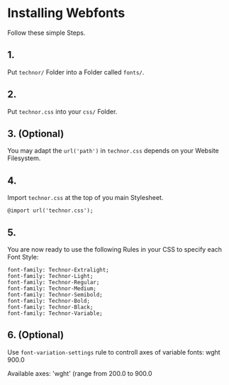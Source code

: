 # Installing Webfonts
Follow these simple Steps.

## 1.
Put `technor/` Folder into a Folder called `fonts/`.

## 2.
Put `technor.css` into your `css/` Folder.

## 3. (Optional)
You may adapt the `url('path')` in `technor.css` depends on your Website Filesystem.

## 4.
Import `technor.css` at the top of you main Stylesheet.

```
@import url('technor.css');
```

## 5.
You are now ready to use the following Rules in your CSS to specify each Font Style:
```
font-family: Technor-Extralight;
font-family: Technor-Light;
font-family: Technor-Regular;
font-family: Technor-Medium;
font-family: Technor-Semibold;
font-family: Technor-Bold;
font-family: Technor-Black;
font-family: Technor-Variable;

```
## 6. (Optional)
Use `font-variation-settings` rule to controll axes of variable fonts:
wght 900.0

Available axes:
'wght' (range from 200.0 to 900.0

